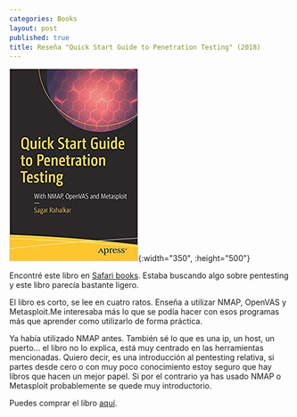 ```yaml
---
categories: Books
layout: post
published: true
title: Reseña "Quick Start Guide to Penetration Testing" (2018)
---
```

![](/assets/quickstartguidetopenetrationtestingwithnmapopenvasandmetasploit.jpg){:width="350", :height="500"}

Encontré este libro en [Safari books](https://learning.oreilly.com). Estaba buscando algo sobre pentesting y este libro parecía bastante ligero.

El libro es corto, se lee en cuatro ratos. Enseña a utilizar NMAP, OpenVAS y Metasploit.Me interesaba más lo que se podía hacer con esos programas más que aprender como utilizarlo de forma práctica.

Ya había utilizado NMAP antes. También sé lo que es una ip, un host, un puerto... el libro no lo explica, está muy centrado en las herramientas mencionadas. Quiero decir, es una introducción al pentesting relativa, si partes desde cero o con muy poco conocimiento estoy seguro que hay libros que hacen un mejor papel. Si por el contrario ya has usado NMAP o Metasploit probablemente se quede muy introductorio.

Puedes comprar el libro [aquí](https://amazon.es/dp/1484242696).
